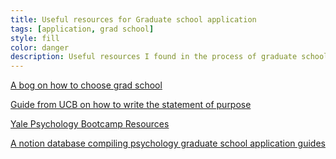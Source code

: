 ```yaml
---
title: Useful resources for Graduate school application
tags: [application, grad school]
style: fill
color: danger
description: Useful resources I found in the process of graduate school application.
---
```




[A bog on how to choose grad school](https://timdettmers.com/2022/03/13/how-to-choose-your-grad-school/)

[Guide from UCB on how to write the statement of purpose](https://grad.berkeley.edu/admissions/steps-to-apply/requirements/statement-purpose/)

[Yale Psychology Bootcamp Resources](https://docs.google.com/document/d/1R8HiYcVfWt32P8-hBPI1rmNVHkW-VSqc8ZUik29OXo4/edit)


[A notion database compiling psychology graduate school application guides](https://yvonne27.notion.site/cb9560d6c4b84417a4be974de36f25a3?v=1669826cf2c148d8b6ba0dd54dc2028c)






